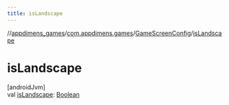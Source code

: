 ```yaml
---
title: isLandscape
---
```

//[appdimens_games](../../../index.html)/[com.appdimens.games](../index.html)/[GameScreenConfig](index.html)/[isLandscape](is-landscape.html)



# isLandscape



[androidJvm]\
val [isLandscape](is-landscape.html): [Boolean](https://kotlinlang.org/api/core/kotlin-stdlib/kotlin/-boolean/index.html)



